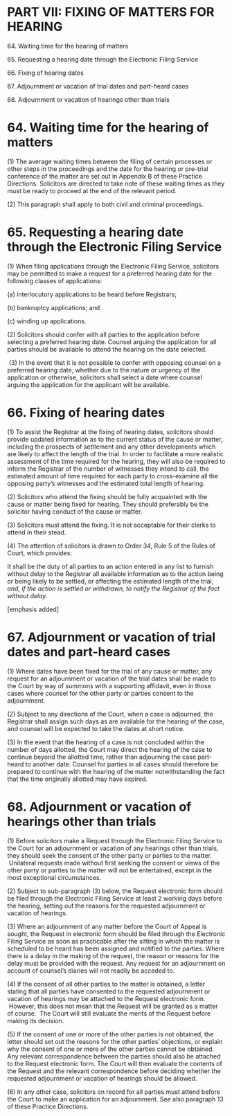 # PART VII: FIXING OF MATTERS FOR HEARING

64\. Waiting time for the hearing of matters

65\. Requesting a hearing date through the Electronic Filing Service

66\. Fixing of hearing dates

67\. Adjournment or vacation of trial dates and part-heard cases

68\. Adjournment or vacation of hearings other than trials

# 64\. Waiting time for the hearing of matters

(1) The average waiting times between the filing of certain processes or
other steps in the proceedings and the date for the hearing or pre-trial
conference of the matter are set out in Appendix B of these Practice
Directions. Solicitors are directed to take note of these waiting times
as they must be ready to proceed at the end of the relevant period.

(2) This paragraph shall apply to both civil and criminal proceedings.

# 65\. Requesting a hearing date through the Electronic Filing Service

(1) When filing applications through the Electronic Filing Service,
solicitors may be permitted to make a request for a preferred hearing
date for the following classes of applications:

(a) interlocutory applications to be heard before Registrars;

(b) bankruptcy applications; and

(c) winding up applications.

(2) Solicitors should confer with all parties to the application before
selecting a preferred hearing date. Counsel arguing the application for
all parties should be available to attend the hearing on the date
selected.

 (3) In the event that it is not possible to confer with opposing
counsel on a preferred hearing date, whether due to the nature or
urgency of the application or otherwise, solicitors shall select a date
where counsel arguing the application for the applicant will be
available.

# 66. Fixing of hearing dates

(1) To assist the Registrar at the fixing of hearing dates, solicitors
should provide updated information as to the current status of the cause
or matter, including the prospects of settlement and any other
developments which are likely to affect the length of the trial. In
order to facilitate a more realistic assessment of the time required for
the hearing, they will also be required to inform the Registrar of the
number of witnesses they intend to call, the estimated amount of time
required for each party to cross-examine all the opposing party’s
witnesses and the estimated total length of hearing.

(2) Solicitors who attend the fixing should be fully acquainted with the
cause or matter being fixed for hearing. They should preferably be the
solicitor having conduct of the cause or matter.

(3) Solicitors must attend the fixing. It is not acceptable for their
clerks to attend in their stead.

(4) The attention of solicitors is drawn to Order 34, Rule 5 of the
Rules of Court, which provides:

It shall be the duty of all parties to an action entered in any list to
furnish without delay to the Registrar all available information as to
the action being or being likely to be settled, or affecting the
estimated length of the trial, <span style="font-style: italic;">*and,
if the action is settled or withdrawn, to notify the Registrar of the
fact without delay.*</span>

\[emphasis added\]

# 67. Adjournment or vacation of trial dates and part-heard cases

(1) <span id="Sub-para_1"></span>Where dates have been fixed for the
trial of any cause or matter, any request for an adjournment or vacation
of the trial dates shall be made to the Court by way of summons with a
supporting affidavit, even in those cases where counsel for the other
party or parties consent to the adjournment.

(2) Subject to any directions of the Court, when a case is adjourned,
the Registrar shall assign such days as are available for the hearing of
the case, and counsel will be expected to take the dates at short
notice.

(3) In the event that the hearing of a case is not concluded within the
number of days allotted, the Court may direct the hearing of the case to
continue beyond the allotted time, rather than adjourning the case
part-heard to another date. Counsel for parties in all cases should
therefore be prepared to continue with the hearing of the matter
notwithstanding the fact that the time originally allotted may have
expired.

# 68\. Adjournment or vacation of hearings other than trials

(1) <span id="Sub-para_1"></span>Before solicitors make a Request
through the Electronic Filing Service to the Court for an adjournment or
vacation of any hearings other than trials, they should seek the consent
of the other party or parties to the matter.  Unilateral requests made
without first seeking the consent or views of the other party or parties
to the matter will not be entertained, except in the most exceptional
circumstances.

(2) Subject to sub-paragraph (3) below, the Request electronic form
should be filed through the Electronic Filing Service at least 2 working
days before the hearing, setting out the reasons for the requested
adjournment or vacation of hearings.

(3) Where an adjournment of any matter before the Court of Appeal is
sought, the Request in electronic form should be filed through the
Electronic Filing Service as soon as practicable after the sitting in
which the matter is scheduled to be heard has been assigned and notified
to the parties. Where there is a delay in the making of the request, the
reason or reasons for the delay must be provided with the request. Any
request for an adjournment on account of counsel’s diaries will not
readily be acceded to.

(4) <span id="Sub-para_3"></span>If the consent of all other parties to
the matter is obtained, a letter stating that all parties have consented
to the requested adjournment or vacation of hearings may be attached to
the Request electronic form.  However, this does not mean that the
Request will be granted as a matter of course.  The Court will still
evaluate the merits of the Request before making its decision.  

(5) <span id="Sub-para_4"></span>If the consent of one or more of the
other parties is not obtained, the letter should set out the reasons for
the other parties’ objections, or explain why the consent of one or more
of the other parties cannot be obtained. Any relevant correspondence
between the parties should also be attached to the Request electronic
form. The Court will then evaluate the contents of the Request and the
relevant correspondence before deciding whether the requested
adjournment or vacation of hearings should be allowed.

(6) <span id="Sub-para_6"></span>In any other case, solicitors on record
for all parties must attend before the Court to make an application for
an adjournment. See also paragraph 13 of these Practice Directions.

